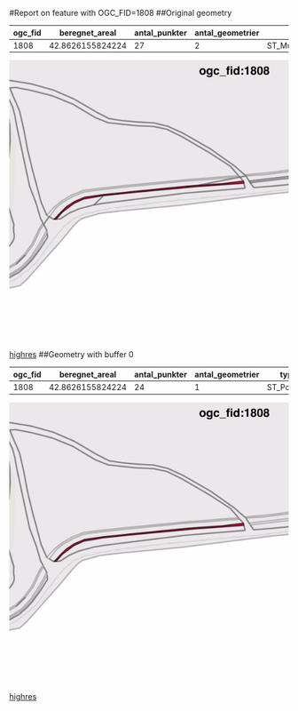 #Report on feature with OGC_FID=1808
##Original geometry



| ogc_fid |  beregnet_areal  | antal_punkter | antal_geometrier |      type       |
|---------|------------------|---------------|------------------|-----------------|
|    1808 | 42.8626155824224 |            27 |                2 | ST_MultiPolygon|
![geom](../images/1808_invalid.jpg)


[highres](https://raw.githubusercontent.com/Septima/herlev/master/images/1808_invalid_highres.jpg)
##Geometry with buffer 0



| ogc_fid |  beregnet_areal  | antal_punkter | antal_geometrier |    type    |
|---------|------------------|---------------|------------------|------------|
|    1808 | 42.8626155824224 |            24 |                1 | ST_Polygon|
![geom](../images/1808_buffer0.jpg)


[highres](https://raw.githubusercontent.com/Septima/herlev/master/images/1808_buffer0_highres.jpg)

